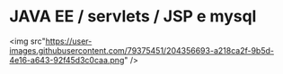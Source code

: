 # JAVA EE / servlets / JSP e mysql
<img src"https://user-images.githubusercontent.com/79375451/204356693-a218ca2f-9b5d-4e16-a643-92f45d3c0caa.png" />
